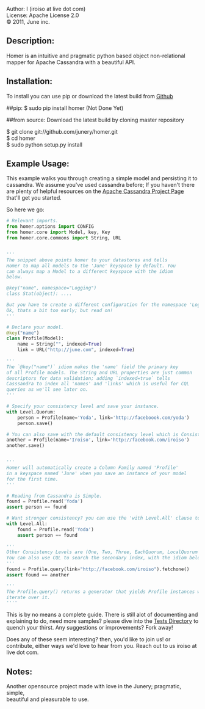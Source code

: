 Author: I (iroiso at live dot com)  
License: Apache License 2.0  
&copy; 2011, June inc.

Description:
------------
Homer is an intuitive and pragmatic python based object non-relational 
mapper for Apache Cassandra with a beautiful API.

Installation:
-------------
To install you can use pip or download the latest build from 
[Github](http://github.com/junery/homer)

##pip:
$ sudo pip install homer (Not Done Yet)

##from source:
Download the latest build by cloning master repository

$ git clone git://github.com/junery/homer.git  
$ cd homer  
$ sudo python setup.py install  

Example Usage:
--------------
This example walks you through creating a simple model and persisting it to cassandra. 
We assume you've used cassandra before; If you haven't there are plenty of helpful 
resources on the [Apache Cassandra Project Page](http://cassandra.apache.org) that'll get you started.

So here we go:

```python
# Relevant imports.
from homer.options import CONFIG
from homer.core import Model, key, Key
from homer.core.commons import String, URL


'''
The snippet above points homer to your datastores and tells
Homer to map all models to the 'June' keyspace by default. You
can always map a Model to a different keyspace with the idiom 
below.

@key("name", namespace="Logging")
class Stat(object): ....

But you have to create a different configuration for the namespace 'Logging';
Ok, thats a bit too early; but read on!
'''

# Declare your model. 
@key("name")
class Profile(Model): 
    name = String("", indexed=True)
    link = URL("http://june.com", indexed=True)
    
'''
The `@key("name")` idiom makes the 'name' field the primary key
of all Profile models. The String and URL properties are just common
descriptors for data validation; adding `indexed=true` tells 
Casssandra to index all 'names' and 'links' which is useful for CQL
queries as we'll see later on.
'''

# Specify your consistency level and save your instance.
with Level.Quorum:
    person = Profile(name='Yoda', link='http://faceboook.com/yoda')
    person.save()

# You can also save with the default consistency level which is Consistency Level One.  
another = Profile(name='Iroiso', link='http://facebook.com/iroiso')
another.save()


'''
Homer will automatically create a Column Family named 'Profile' 
in a keyspace named 'June' when you save an instance of your model
for the first time.
'''

# Reading from Cassandra is Simple.
found = Profile.read('Yoda') 
assert person == found

# Want stronger consistency? you can use the 'with Level.All' clause too!
with Level.All:
    found = Profile.read('Yoda')
    assert person == found
    
'''
Other Consistency Levels are (One, Two, Three, EachQuorum, LocalQuorum and Any), 
You can also use CQL to search the secondary index, with the idiom below.
'''
found = Profile.query(link="http://facebook.com/iroiso").fetchone()
assert found == another

'''
The Profile.query() returns a generator that yields Profile instances when you
iterate over it. 
''''
```
This is by no means a complete guide. There is still alot of documenting
and explaining to do, need more samples? please dive into the [Tests Directory](http://github.com/junery/homer/src/tests) 
to quench your thirst. Any suggestions or improvements? Fork away!

Does any of these seem interesting? then, you'd like to join us! or contribute, 
either ways we'd love to hear from you. Reach out to us iroiso at live dot com.

Notes:
------
Another opensource project made with love in the Junery; pragmatic, simple,  
beautiful and pleasurable to use.
